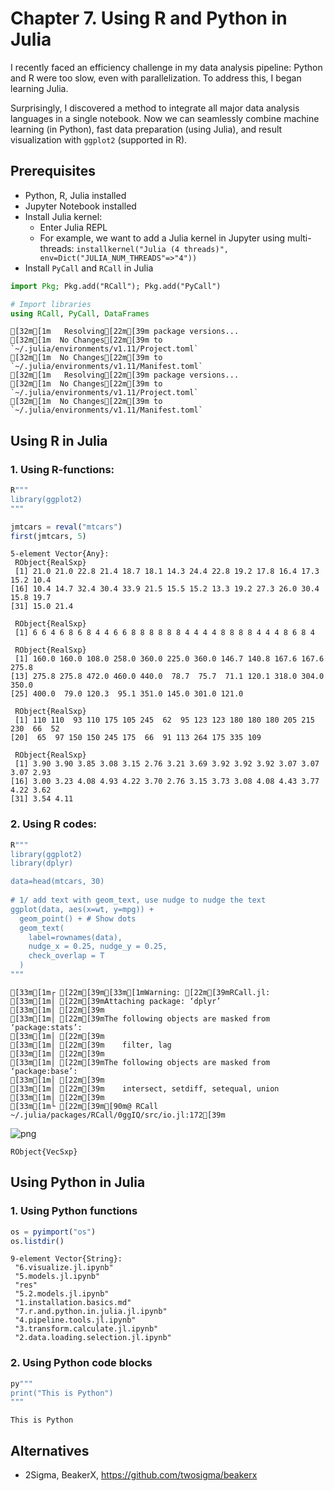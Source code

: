 # Chapter 7. Using R and Python in Julia

I recently faced an efficiency challenge in my data analysis pipeline: Python and R were too slow, even with parallelization. To address this, I began learning Julia.

Surprisingly, I discovered a method to integrate all major data analysis languages in a single notebook. Now we can seamlessly combine machine learning (in Python), fast data preparation (using Julia), and result visualization with `ggplot2` (supported in R).

## Prerequisites

- Python, R, Julia installed
- Jupyter Notebook installed
- Install Julia kernel:
    - Enter Julia REPL
    - For example, we want to add a Julia kernel in Jupyter using multi-threads: `installkernel("Julia (4 threads)", env=Dict("JULIA_NUM_THREADS"=>"4"))`
- Install `PyCall` and `RCall` in Julia



```julia
import Pkg; Pkg.add("RCall"); Pkg.add("PyCall")

# Import libraries
using RCall, PyCall, DataFrames
```

    [32m[1m   Resolving[22m[39m package versions...
    [32m[1m  No Changes[22m[39m to `~/.julia/environments/v1.11/Project.toml`
    [32m[1m  No Changes[22m[39m to `~/.julia/environments/v1.11/Manifest.toml`
    [32m[1m   Resolving[22m[39m package versions...
    [32m[1m  No Changes[22m[39m to `~/.julia/environments/v1.11/Project.toml`
    [32m[1m  No Changes[22m[39m to `~/.julia/environments/v1.11/Manifest.toml`


## Using R in Julia

### 1. Using R-functions:


```julia
R"""
library(ggplot2)
"""

jmtcars = reval("mtcars")
first(jmtcars, 5)
```




    5-element Vector{Any}:
     RObject{RealSxp}
     [1] 21.0 21.0 22.8 21.4 18.7 18.1 14.3 24.4 22.8 19.2 17.8 16.4 17.3 15.2 10.4
    [16] 10.4 14.7 32.4 30.4 33.9 21.5 15.5 15.2 13.3 19.2 27.3 26.0 30.4 15.8 19.7
    [31] 15.0 21.4
    
     RObject{RealSxp}
     [1] 6 6 4 6 8 6 8 4 4 6 6 8 8 8 8 8 8 4 4 4 4 8 8 8 8 4 4 4 8 6 8 4
    
     RObject{RealSxp}
     [1] 160.0 160.0 108.0 258.0 360.0 225.0 360.0 146.7 140.8 167.6 167.6 275.8
    [13] 275.8 275.8 472.0 460.0 440.0  78.7  75.7  71.1 120.1 318.0 304.0 350.0
    [25] 400.0  79.0 120.3  95.1 351.0 145.0 301.0 121.0
    
     RObject{RealSxp}
     [1] 110 110  93 110 175 105 245  62  95 123 123 180 180 180 205 215 230  66  52
    [20]  65  97 150 150 245 175  66  91 113 264 175 335 109
    
     RObject{RealSxp}
     [1] 3.90 3.90 3.85 3.08 3.15 2.76 3.21 3.69 3.92 3.92 3.92 3.07 3.07 3.07 2.93
    [16] 3.00 3.23 4.08 4.93 4.22 3.70 2.76 3.15 3.73 3.08 4.08 4.43 3.77 4.22 3.62
    [31] 3.54 4.11




### 2. Using R codes:


```julia
R"""
library(ggplot2)
library(dplyr)

data=head(mtcars, 30)
 
# 1/ add text with geom_text, use nudge to nudge the text
ggplot(data, aes(x=wt, y=mpg)) +
  geom_point() + # Show dots
  geom_text(
    label=rownames(data), 
    nudge_x = 0.25, nudge_y = 0.25, 
    check_overlap = T
  )
"""
```

    [33m[1m┌ [22m[39m[33m[1mWarning: [22m[39mRCall.jl: 
    [33m[1m│ [22m[39mAttaching package: ‘dplyr’
    [33m[1m│ [22m[39m
    [33m[1m│ [22m[39mThe following objects are masked from ‘package:stats’:
    [33m[1m│ [22m[39m
    [33m[1m│ [22m[39m    filter, lag
    [33m[1m│ [22m[39m
    [33m[1m│ [22m[39mThe following objects are masked from ‘package:base’:
    [33m[1m│ [22m[39m
    [33m[1m│ [22m[39m    intersect, setdiff, setequal, union
    [33m[1m│ [22m[39m
    [33m[1m└ [22m[39m[90m@ RCall ~/.julia/packages/RCall/0ggIQ/src/io.jl:172[39m



    
![png](output_7_1.png)
    





    RObject{VecSxp}




## Using Python in Julia

### 1. Using Python functions


```julia
os = pyimport("os")
os.listdir()
```




    9-element Vector{String}:
     "6.visualize.jl.ipynb"
     "5.models.jl.ipynb"
     "res"
     "5.2.models.jl.ipynb"
     "1.installation.basics.md"
     "7.r.and.python.in.julia.jl.ipynb"
     "4.pipeline.tools.jl.ipynb"
     "3.transform.calculate.jl.ipynb"
     "2.data.loading.selection.jl.ipynb"



### 2. Using Python code blocks


```julia
py"""
print("This is Python")
"""
```

    This is Python


    

## Alternatives
- 2Sigma, BeakerX, https://github.com/twosigma/beakerx
